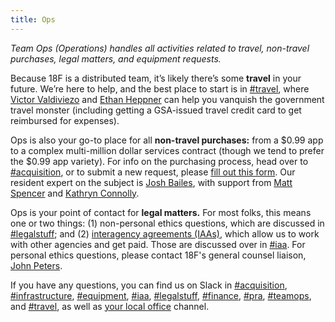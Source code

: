 ```yaml
---
title: Ops
---
```


_Team Ops (Operations) handles all activities related to travel, non-travel purchases, legal matters, and equipment requests._

Because 18F is a distributed team, it’s likely there’s some **travel** in your future. We’re here to help, and the best place to start is in [#travel](https://civicactions.slack.com/messages/travel), where [Victor Valdiviezo](https://civicactions.slack.com/messages/@vv) and [Ethan Heppner](https://18f.slack.com/messages/@eth) can help you vanquish the government travel monster (including getting a GSA-issued travel credit card to get reimbursed for expenses).

Ops is also your go-to place for all **non-travel purchases:** from a $0.99 app to a complex multi-million dollar services contract (though we tend to prefer the $0.99 app variety). For info on the purchasing process, head over to [#acquisition](https://civicactions.slack.com/messages/acquisition), or to submit a new request, please [fill out this form](https://cap.18f.gov). Our resident expert on the subject is [Josh Bailes](https://civicactions.slack.com/messages/@bailes), with support from [Matt Spencer](https://18f.slack.com/messages/@mattspencer) and [Kathryn Connolly](https://18f.slack.com/messages/@kathryn).

Ops is your point of contact for **legal matters.** For most folks, this means one or two things: (1) non-personal ethics questions, which are discussed in [#legalstuff](https://civicactions.slack.com/messages/legalstuff); and (2) [interagency agreements (IAAs)](https://pages.18f.gov/iaa-forms/primer.html), which allow us to work with other agencies and get paid. Those are discussed over in [#iaa](https://civicactions.slack.com/messages/iaa). For personal ethics questions, please contact 18F's general counsel liaison, [John Peters](mailto:john.peters@gsa.gov).

If you have any questions, you can find us on Slack in [#acquisition](https://civicactions.slack.com/messages/acquisition), [#infrastructure](https://civicactions.slack.com/messages/infrastructure), [#equipment](https://18f.slack.com/messages/equipment), [#iaa](https://18f.slack.com/messages/iaa), [#legalstuff](https://18f.slack.com/messages/legalstuff), [#finance](https://18f.slack.com/messages/finance), [#pra](https://18f.slack.com/messages/pra), [#teamops](https://18f.slack.com/messages/teamops), and [#travel](https://18f.slack.com/messages/travel), as well as [your local office](/offices) channel.
